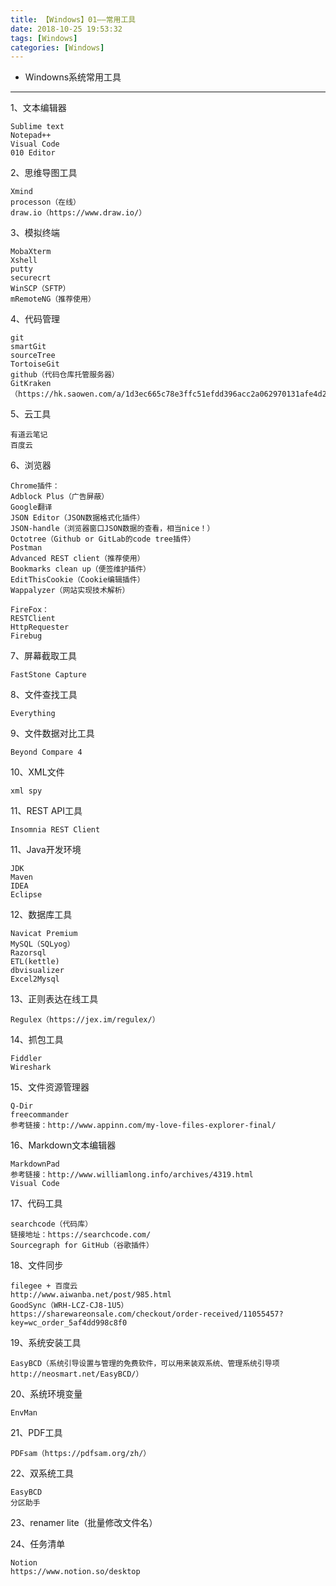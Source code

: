 ```yaml
---
title: 【Windows】01——常用工具
date: 2018-10-25 19:53:32
tags: [Windows]
categories: [Windows]
---
```

- Windowns系统常用工具
<!-- more -->

--------------------------------

1、文本编辑器

    Sublime text
    Notepad++
    Visual Code
    010 Editor

2、思维导图工具

    Xmind
    processon（在线）
    draw.io（https://www.draw.io/）

3、模拟终端

    MobaXterm
    Xshell
    putty
    securecrt
    WinSCP（SFTP）
    mRemoteNG（推荐使用）

4、代码管理

    git
    smartGit
    sourceTree
    TortoiseGit
    github（代码仓库托管服务器）
    GitKraken（https://hk.saowen.com/a/1d3ec665c78e3ffc51efdd396acc2a062970131afe4d2539010fb19de494440b）

5、云工具

    有道云笔记
    百度云

6、浏览器

    Chrome插件：
    Adblock Plus（广告屏蔽）
    Google翻译
    JSON Editor（JSON数据格式化插件）
    JSON-handle（浏览器窗口JSON数据的查看，相当nice！）
    Octotree（Github or GitLab的code tree插件）
    Postman
    Advanced REST client（推荐使用）
    Bookmarks clean up（便签维护插件）
    EditThisCookie（Cookie编辑插件）
    Wappalyzer（网站实现技术解析）

    FireFox：
    RESTClient
    HttpRequester
    Firebug

7、屏幕截取工具

    FastStone Capture

8、文件查找工具

    Everything

9、文件数据对比工具
    
    Beyond Compare 4

10、XML文件
    
    xml spy

11、REST API工具

    Insomnia REST Client

11、Java开发环境

    JDK
    Maven
    IDEA
    Eclipse

12、数据库工具

    Navicat Premium
    MySQL（SQLyog）
    Razorsql 
    ETL(kettle)
    dbvisualizer
    Excel2Mysql


13、正则表达在线工具

    Regulex（https://jex.im/regulex/）

14、抓包工具

    Fiddler
    Wireshark

15、文件资源管理器

    Q-Dir
    freecommander 
    参考链接：http://www.appinn.com/my-love-files-explorer-final/

16、Markdown文本编辑器
    
    MarkdownPad
    参考链接：http://www.williamlong.info/archives/4319.html
    Visual Code

17、代码工具

    searchcode（代码库）
    链接地址：https://searchcode.com/
    Sourcegraph for GitHub（谷歌插件）

18、文件同步

    filegee + 百度云
    http://www.aiwanba.net/post/985.html
    GoodSync（WRH-LCZ-CJ8-1U5）
    https://sharewareonsale.com/checkout/order-received/11055457?key=wc_order_5af4dd998c8f0

19、系统安装工具
    
    EasyBCD（系统引导设置与管理的免费软件，可以用来装双系统、管理系统引导项http://neosmart.net/EasyBCD/）

20、系统环境变量

    EnvMan

21、PDF工具

    PDFsam（https://pdfsam.org/zh/）

22、双系统工具

    EasyBCD
    分区助手

23、renamer lite（批量修改文件名）

24、任务清单

    Notion
    https://www.notion.so/desktop
